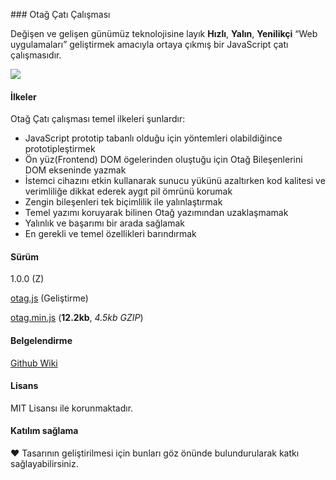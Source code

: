 ### Otağ Çatı Çalışması

Değişen ve gelişen günümüz teknolojisine layık **Hızlı**, **Yalın**, **Yenilikçi** “Web uygulamaları” geliştirmek amacıyla ortaya çıkmış bir JavaScript çatı çalışmasıdır.

![](https://camo.githubusercontent.com/a404e7f6b4b5c1a9914b1a7c4c1c74c73022a358/68747470733a2f2f7062732e7477696d672e636f6d2f6d656469612f42537948513038435941416d4778613f666f726d61743d6a7067)


#### İlkeler
Otağ Çatı çalışması temel ilkeleri şunlardır:

* JavaScript prototip tabanlı olduğu için yöntemleri olabildiğince prototipleştirmek
* Ön yüz(Frontend) DOM ögelerinden oluştuğu için Otağ Bileşenlerini DOM ekseninde yazmak
* İstemci cihazını etkin kullanarak sunucu yükünü azaltırken kod kalitesi ve verimliliğe dikkat ederek aygıt pil ömrünü korumak
* Zengin bileşenleri tek biçimlilik ile yalınlaştırmak
* Temel yazımı koruyarak bilinen Otağ yazımından uzaklaşmamak
* Yalınlık ve başarımı bir arada sağlamak
* En gerekli ve temel özellikleri barındırmak

#### Sürüm
1.0.0 (Z)

[otag.js](https://ilgilenio.github.io/Otag/otag.js) (Geliştirme)

[otag.min.js](https://ilgilenio.github.io/Otag/otag.min.js) (**12.2kb**, _4.5kb GZIP_)


#### Belgelendirme
[Github Wiki](https://github.com/ilgilenio/Otag/wiki)

#### Lisans
MIT Lisansı ile korunmaktadır.

#### Katılım sağlama
♥ Tasarının geliştirilmesi için bunları göz önünde bulundurularak katkı sağlayabilirsiniz.